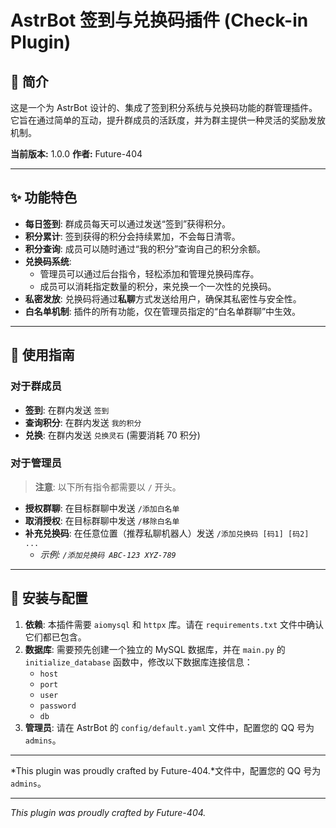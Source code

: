# AstrBot 签到与兑换码插件 (Check-in Plugin)

## 📖 简介

这是一个为 AstrBot 设计的、集成了签到积分系统与兑换码功能的群管理插件。它旨在通过简单的互动，提升群成员的活跃度，并为群主提供一种灵活的奖励发放机制。

**当前版本:** 1.0.0
**作者:** Future-404

---

## ✨ 功能特色

- **每日签到**: 群成员每天可以通过发送“签到”获得积分。
- **积分累计**: 签到获得的积分会持续累加，不会每日清零。
- **积分查询**: 成员可以随时通过“我的积分”查询自己的积分余额。
- **兑换码系统**:
    - 管理员可以通过后台指令，轻松添加和管理兑换码库存。
    - 成员可以消耗指定数量的积分，来兑换一个一次性的兑换码。
- **私密发放**: 兑换码将通过**私聊**方式发送给用户，确保其私密性与安全性。
- **白名单机制**: 插件的所有功能，仅在管理员指定的“白名单群聊”中生效。

---

## 🚀 使用指南

### 对于群成员

- **签到**: 在群内发送 `签到`
- **查询积分**: 在群内发送 `我的积分`
- **兑换**: 在群内发送 `兑换灵石` (需要消耗 70 积分)

### 对于管理员

> **注意**: 以下所有指令都需要以 `/` 开头。

- **授权群聊**: 在目标群聊中发送 `/添加白名单`
- **取消授权**: 在目标群聊中发送 `/移除白名单`
- **补充兑换码**: 在任意位置（推荐私聊机器人）发送 `/添加兑换码 [码1] [码2] ...`
    - *示例: `/添加兑换码 ABC-123 XYZ-789`*

---

## 🔧 安装与配置

1. **依赖**: 本插件需要 `aiomysql` 和 `httpx` 库。请在 `requirements.txt` 文件中确认它们都已包含。
2. **数据库**: 需要预先创建一个独立的 MySQL 数据库，并在 `main.py` 的 `initialize_database` 函数中，修改以下数据库连接信息：
   - `host`
   - `port`
   - `user`
   - `password`
   - `db`
3. **管理员**: 请在 AstrBot 的 `config/default.yaml` 文件中，配置您的 QQ 号为 `admins`。

---

*This plugin was proudly crafted by Future-404.*文件中，配置您的 QQ 号为 `admins`。

---

*This plugin was proudly crafted by Future-404.*